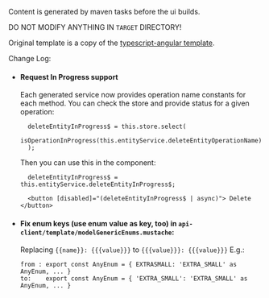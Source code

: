 Content is generated by maven tasks before the ui builds.

DO NOT MODIFY ANYTHING IN `TARGET` DIRECTORY!

Original template is a copy of the [typescript-angular template].

Change Log:
- #### Request In Progress support

    Each generated service now provides operation name constants for each method. You can check the store and provide status for a given operation:
    
        deleteEntityInProgress$ = this.store.select(
            isOperationInProgress(this.entityService.deleteEntityOperationName)
        );
    
    Then you can use this in the component:
    
        deleteEntityInProgress$ = this.entityService.deleteEntityInProgress$;
    
        <button [disabled]="(deleteEntityInProgress$ | async)"> Delete </button>

- #### Fix enum keys (use enum value as key, too) in `api-client/template/modelGenericEnums.mustache`:
  Replacing `{{name}}: {{{value}}}` to `{{{value}}}: {{{value}}}` E.g.:

      from : export const AnyEnum = { EXTRASMALL: 'EXTRA_SMALL' as AnyEnum, ... }
      to:    export const AnyEnum = { 'EXTRA_SMALL': 'EXTRA_SMALL' as AnyEnum, ... }


[typescript-angular template]: https://github.com/swagger-api/swagger-codegen/tree/master/modules/swagger-codegen/src/main/resources/typescript-angular
